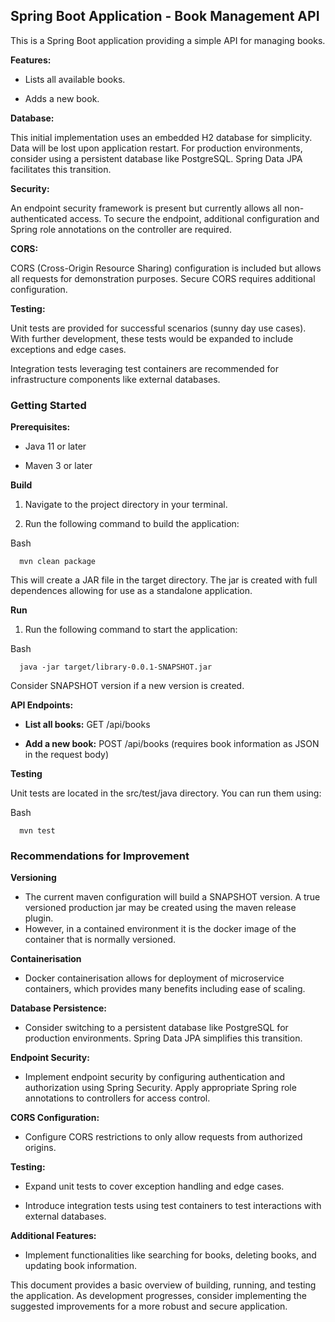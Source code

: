 Spring Boot Application - Book Management API
---------------------------------------------

This is a Spring Boot application providing a simple API for managing books.

**Features:**

*   Lists all available books.

*   Adds a new book.


**Database:**

This initial implementation uses an embedded H2 database for simplicity. Data will be lost upon application restart. For production environments, consider using a persistent database like PostgreSQL. Spring Data JPA facilitates this transition.

**Security:**

An endpoint security framework is present but currently allows all non-authenticated access. To secure the endpoint, additional configuration and Spring role annotations on the controller are required.

**CORS:**

CORS (Cross-Origin Resource Sharing) configuration is included but allows all requests for demonstration purposes. Secure CORS requires additional configuration.

**Testing:**

Unit tests are provided for successful scenarios (sunny day use cases). With further development, these tests would be expanded to include exceptions and edge cases.

Integration tests leveraging test containers are recommended for infrastructure components like external databases.

### Getting Started

**Prerequisites:**

*   Java 11 or later

*   Maven 3 or later


**Build**

1.  Navigate to the project directory in your terminal.

2.  Run the following command to build the application:


Bash

`   mvn clean package   `

This will create a JAR file in the target directory. The jar is created with full dependences allowing for use as a standalone application.

**Run**

1.  Run the following command to start the application:


Bash

`   java -jar target/library-0.0.1-SNAPSHOT.jar   `

Consider SNAPSHOT version if a new version is created.

**API Endpoints:**

*   **List all books:** GET /api/books

*   **Add a new book:** POST /api/books (requires book information as JSON in the request body)


**Testing**

Unit tests are located in the src/test/java directory. You can run them using:

Bash

`   mvn test   `


### Recommendations for Improvement

**Versioning**

* The current maven configuration will build a SNAPSHOT version. A true versioned production jar may be created using the maven release plugin.
* However, in a contained environment it is the docker image of the container that is normally versioned.

**Containerisation**

* Docker containerisation allows for deployment of microservice containers, which provides many benefits including ease of scaling.

**Database Persistence:**

*   Consider switching to a persistent database like PostgreSQL for production environments. Spring Data JPA simplifies this transition.


**Endpoint Security:**

*   Implement endpoint security by configuring authentication and authorization using Spring Security. Apply appropriate Spring role annotations to controllers for access control.


**CORS Configuration:**

*   Configure CORS restrictions to only allow requests from authorized origins.


**Testing:**

*   Expand unit tests to cover exception handling and edge cases.

*   Introduce integration tests using test containers to test interactions with external databases.


**Additional Features:**

*   Implement functionalities like searching for books, deleting books, and updating book information.


This document provides a basic overview of building, running, and testing the application. As development progresses, consider implementing the suggested improvements for a more robust and secure application.